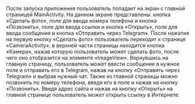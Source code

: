 После запуска приложения пользователь попадает на экран с главной страницей MainActivity. На данном экране представлены: кнопка «Сделать фото», поле для ввода номера телефона и кнопка «Позвонить», поле для ввода ссылки и кнопка «Открыть», поле для ввода сообщения и кнопка «Отправить через Telegram». После нажатия на первую кнопку «Сделать фото» пользователь переходит к странице «CameraActivity», в верхней части страницы находится кнопка «Камера», нажав которую пользователь может сделать фото, после чего оно отобразится на элементе «ImageView».  Вернувшись на главную страницу, пользователь может ввести сообщение в нужное поле и отправить его в Telegram, нажав на кнопку  «Отправить через Telegram» и выбрав нужный чат. Также из главной страницы можно позвонить по номеру телефона, введя его в поле и нажав на кнопку «Позвонить». Введя адрес сайта и нажав на кнопку «Открыть» на главной странице пользователь может открыть ссылку в Интернете.

